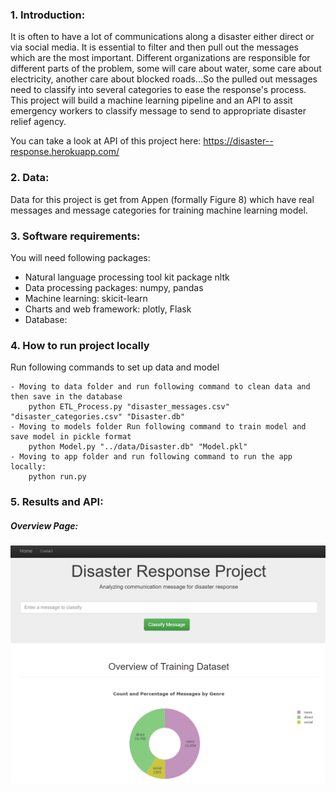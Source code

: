 ### 1. Introduction:

It is often to have a lot of communications along a disaster either direct or via social media. It is essential to filter and then pull out the messages which are the most important. Different organizations are responsible for different parts of the problem, some will care about water, some care about electricity, another care about blocked roads...So the pulled out messages need to classify into several categories to ease the response's process. This project will build a machine learning pipeline and an API to assit emergency workers to classify message to send to appropriate disaster relief agency.

You can take a look at API of this project here: https://disaster--response.herokuapp.com/

### 2. Data:
 Data for this project is get from Appen (formally Figure 8) which have real messages and message categories for training machine learning model.
 
 ### 3. Software requirements:
 You will need following packages:
 - Natural language processing tool kit package nltk
 - Data processing packages: numpy, pandas
 - Machine learning: skicit-learn
 - Charts and web framework: plotly, Flask
 - Database: 

### 4. How to run project locally
Run following commands to set up data and model

    - Moving to data folder and run following command to clean data and then save in the database
        python ETL_Process.py "disaster_messages.csv" "disaster_categories.csv" "Disaster.db"
    - Moving to models folder Run following command to train model and save model in pickle format
        python Model.py "../data/Disaster.db" "Model.pkl"
    - Moving to app folder and run following command to run the app locally:
        python run.py
    
### 5. Results and API:
##### Overview Page:
![Home Page](https://github.com/KEVIN-VN642/Deployment-of-Disaster-Response-App/blob/main/Images/Home_page.png)

